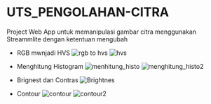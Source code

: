 # UTS_PENGOLAHAN-CITRA
Project Web App  untuk memanipulasi gambar citra menggunakan  Streammlite dengan ketentuan mengubah 
- RGB mwnjadi HVS
  ![rgb to hvs](https://github.com/fajarmrdnt16/UTS_PENGOLAHAN-CITRA/assets/81574674/54c20c56-b2ce-4cf5-8265-09c175e7cdde)
  ![hvs](https://github.com/fajarmrdnt16/UTS_PENGOLAHAN-CITRA/assets/81574674/633187ce-ef30-49f4-bb66-6476d88ed8f3)
  
-	Menghitung Histogram
 ![menhitung_histo](https://github.com/fajarmrdnt16/UTS_PENGOLAHAN-CITRA/assets/81574674/6a055f6a-5e73-4fd3-ad24-7f068ae5488c)
![menghitung_histo2](https://github.com/fajarmrdnt16/UTS_PENGOLAHAN-CITRA/assets/81574674/c787f178-099b-4b82-aaa4-745b52bd0808)

-	Brignest dan Contras
 ![Brightnes](https://github.com/fajarmrdnt16/UTS_PENGOLAHAN-CITRA/assets/81574674/64ab58b0-f235-49a5-b54f-0cac2890534b)

-	Contour
 ![contour](https://github.com/fajarmrdnt16/UTS_PENGOLAHAN-CITRA/assets/81574674/f5e4b12a-ffcb-44d5-9d04-a87264348e74)
![contour2](https://github.com/fajarmrdnt16/UTS_PENGOLAHAN-CITRA/assets/81574674/34c0be2e-babe-4bf5-bce3-a7c8757c791a)

